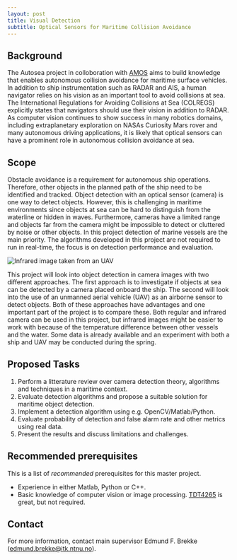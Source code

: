 ```yaml
---
layout: post
title: Visual Detection
subtitle: Optical Sensors for Maritime Collision Avoidance
---
```

## Background
The Autosea project in colloboration with [AMOS](http://ntnu.edu/amos) aims to build knowledge that enables autonomous collision avoidance for maritime surface vehicles. In addition to ship instrumentation such as RADAR and AIS, a human navigator relies on his vision as an important tool to avoid collisions at sea. The International Regulations for Avoiding Collisions at Sea (COLREGS) explicitly states that navigators should use their vision in addition to RADAR. As computer vision continues to show success in many robotics domains, including extraplanetary exploration on NASAs Curiosity Mars rover and many autonomous driving applications, it is likely that optical sensors can have a prominent role in autonomous collision avoidance at sea. 

## Scope
Obstacle avoidance is a requirement for autonomous ship operations. Therefore, other objects in the planned path of the ship need to be identified and tracked. Object detection with an optical sensor (camera) is one way to detect objects. However, this is challenging in maritime environments since objects at sea can be hard to distinguish from the waterline or hidden in waves. Furthermore, cameras have a limited range and objects far from the camera might be impossible to detect or cluttered by noise or other objects. In this project detection of marine vessels are the main priority. The algorithms developed in this project are not required to run in real-time, the focus is on detection performance and evaluation.

![Infrared image taken from an UAV]({{site.url}}/assets/infrared.jpg)

This project will look into object detection in camera images with two different approaches. The first approach is to investigate if objects at sea can be detected by a camera placed onboard the ship. The second will look into the use of an unmanned aerial vehicle (UAV) as an airborne sensor to detect objects. Both of these approaches have advantages and one important part of the project is to compare these. Both regular and infrared camera can be used in this project, but infrared images might be easier to work with because of the temperature difference between other vessels and the water. Some data is already available and an experiment with both a ship and UAV may be conducted during the spring.

## Proposed Tasks
1. Perform a litterature review over camera detection theory, algorithms and techniques in a maritime context.
2. Evaluate detection algorithms and propose a suitable solution for maritime object detection.
3. Implement a detection algorithm using e.g. OpenCV/Matlab/Python.
4. Evaluate probability of detection and false alarm rate and other metrics using real data.
5. Present the results and discuss limitations and challenges.

## Recommended prerequisites
This is a list of *recommended* prerequisites for this master project.
- Experience in either Matlab, Python or C++.
- Basic knowledge of computer vision or image processing. [TDT4265](http://www.ntnu.edu/studies/courses/TDT4265) is great, but not required.

## Contact
For more information, contact main supervisor Edmund F. Brekke (<edmund.brekke@itk.ntnu.no>).
